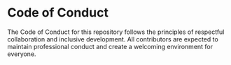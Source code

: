 # Code of Conduct

The Code of Conduct for this repository follows the principles of respectful collaboration and inclusive development. All contributors are expected to maintain professional conduct and create a welcoming environment for everyone.
